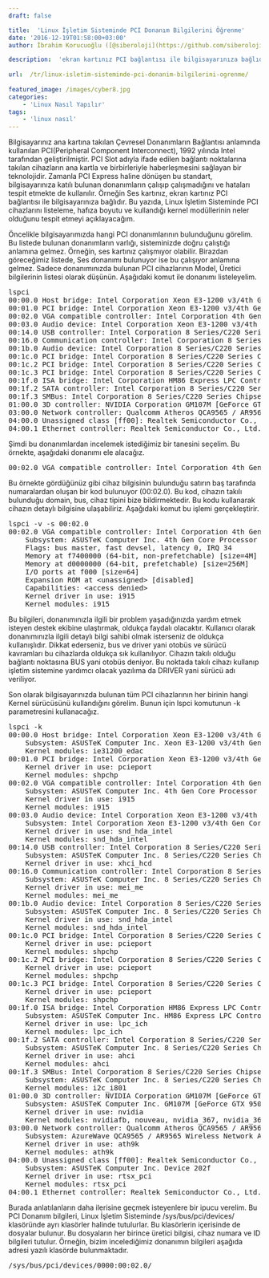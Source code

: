 ```yaml
---
draft: false

title:  'Linux İşletim Sisteminde PCI Donanım Bilgilerini Öğrenme'
date: '2016-12-19T01:58:00+03:00'
author: İbrahim Korucuoğlu ([@siberoloji](https://github.com/siberoloji))

description:  'ekran kartınız PCI bağlantısı ile bilgisayarınıza bağlıdır. Bu yazıda, Linux İşletim Sisteminde PCI cihazlarını listeleme, hafıza boyutu ve kullandığı kernel modüllerinin neler olduğunu tespit etmeyi açıklayacağım.' 
 
url:  /tr/linux-isletim-sisteminde-pci-donanim-bilgilerini-ogrenme/
 
featured_image: /images/cyber8.jpg
categories:
    - 'Linux Nasıl Yapılır'
tags:
    - 'linux nasıl'
---
```



Bilgisayarınız ana kartına takılan Çevresel Donanımların Bağlantısı anlamında kullanılan PCI(Peripheral Component Interconnect), 1992 yılında Intel tarafından geliştirilmiştir. PCI Slot adıyla ifade edilen bağlantı noktalarına takılan cihazların ana kartla ve birbirleriyle haberleşmesini sağlayan bir teknolojidir. Zamanla PCI Express haline dönüşen bu standart, bilgisayarınıza katılı bulunan donanımların çalışıp çalışmadığını ve hataları tespit etmekte de kullanılır. Örneğin Ses kartınız, ekran kartınız PCI bağlantısı ile bilgisayarınıza bağlıdır. Bu yazıda, Linux İşletim Sisteminde PCI cihazlarını listeleme, hafıza boyutu ve kullandığı kernel modüllerinin neler olduğunu tespit etmeyi açıklayacağım.



Öncelikle bilgisayarımızda hangi PCI donanımlarının bulunduğunu görelim. Bu listede bulunan donanımların varlığı, sisteminizde doğru çalıştığı anlamına gelmez. Örneğin, ses kartınız çalışmıyor olabilir. Birazdan göreceğimiz listede, Ses donanımı bulunuyor ise bu çalışıyor anlamına gelmez. Sadece donanımınızda bulunan PCI cihazlarının Model, Üretici bilgilerinin listesi olarak düşünün. Aşağıdaki komut ile donanımı listeleyelim.


<!-- wp:preformatted -->
<pre class="wp-block-preformatted">lspci
00:00.0 Host bridge: Intel Corporation Xeon E3-1200 v3/4th Gen Core Processor DRAM Controller (rev 06)
00:01.0 PCI bridge: Intel Corporation Xeon E3-1200 v3/4th Gen Core Processor PCI Express x16 Controller (rev 06)
00:02.0 VGA compatible controller: Intel Corporation 4th Gen Core Processor Integrated Graphics Controller (rev 06)
00:03.0 Audio device: Intel Corporation Xeon E3-1200 v3/4th Gen Core Processor HD Audio Controller (rev 06)
00:14.0 USB controller: Intel Corporation 8 Series/C220 Series Chipset Family USB xHCI (rev 05)
00:16.0 Communication controller: Intel Corporation 8 Series/C220 Series Chipset Family MEI Controller #1 (rev 04)
00:1b.0 Audio device: Intel Corporation 8 Series/C220 Series Chipset High Definition Audio Controller (rev 05)
00:1c.0 PCI bridge: Intel Corporation 8 Series/C220 Series Chipset Family PCI Express Root Port #1 (rev d5)
00:1c.2 PCI bridge: Intel Corporation 8 Series/C220 Series Chipset Family PCI Express Root Port #3 (rev d5)
00:1c.3 PCI bridge: Intel Corporation 8 Series/C220 Series Chipset Family PCI Express Root Port #4 (rev d5)
00:1f.0 ISA bridge: Intel Corporation HM86 Express LPC Controller (rev 05)
00:1f.2 SATA controller: Intel Corporation 8 Series/C220 Series Chipset Family 6-port SATA Controller 1 [AHCI mode] (rev 05)
00:1f.3 SMBus: Intel Corporation 8 Series/C220 Series Chipset Family SMBus Controller (rev 05)
01:00.0 3D controller: NVIDIA Corporation GM107M [GeForce GTX 950M] (rev a2)
03:00.0 Network controller: Qualcomm Atheros QCA9565 / AR9565 Wireless Network Adapter (rev 01)
04:00.0 Unassigned class [ff00]: Realtek Semiconductor Co., Ltd. Device 5287 (rev 01)
04:00.1 Ethernet controller: Realtek Semiconductor Co., Ltd. RTL8111/8168/8411 PCI Express Gigabit Ethernet Controller (rev 12)</pre>
<!-- /wp:preformatted -->


Şimdi bu donanımlardan incelemek istediğimiz bir tanesini seçelim. Bu örnekte, aşağıdaki donanımı ele alacağız.


<!-- wp:preformatted -->
<pre class="wp-block-preformatted">00:02.0 VGA compatible controller: Intel Corporation 4th Gen Core Processor Integrated Graphics Controller (rev 06)</pre>
<!-- /wp:preformatted -->


Bu örnekte gördüğünüz gibi cihaz bilgisinin bulunduğu satırın baş tarafında numaralardan oluşan bir kod bulunuyor (00:02.0). Bu kod, cihazın takılı bulunduğu domain, bus, cihaz tipini bize bildirmektedir. Bu kodu kullanarak cihazın detaylı bilgisine ulaşabiliriz. Aşağıdaki komut bu işlemi gerçekleştirir.


<!-- wp:preformatted -->
<pre class="wp-block-preformatted">lspci -v -s 00:02.0
00:02.0 VGA compatible controller: Intel Corporation 4th Gen Core Processor Integrated Graphics Controller (rev 06) (prog-if 00 [VGA controller])
	Subsystem: ASUSTeK Computer Inc. 4th Gen Core Processor Integrated Graphics Controller
	Flags: bus master, fast devsel, latency 0, IRQ 34
	Memory at f7400000 (64-bit, non-prefetchable) [size=4M]
	Memory at d0000000 (64-bit, prefetchable) [size=256M]
	I/O ports at f000 [size=64]
	Expansion ROM at &lt;unassigned&gt; [disabled]
	Capabilities: &lt;access denied&gt;
	Kernel driver in use: i915
	Kernel modules: i915</pre>
<!-- /wp:preformatted -->


Bu bilgileri, donanımınızla ilgili bir problem yaşadığınızda yardım etmek isteyen destek ekibine ulaştırmak, oldukça faydalı olacaktır. Kullanıcı olarak donanımınızla ilgili detaylı bilgi sahibi olmak isterseniz de oldukça kullanışlıdır. Dikkat ederseniz, bus ve driver yani otobüs ve sürücü kavramları bu cihazlarda oldukça sık kullanılıyor. Cihazın takılı olduğu bağlantı noktasına BUS yani otobüs deniyor. Bu noktada takılı cihazı kullanıp işletim sistemine yardımcı olacak yazılıma da DRIVER yani sürücü adı veriliyor.



Son olarak bilgisayarınızda bulunan tüm PCI cihazlarının her birinin hangi Kernel sürücüsünü kullandığını görelim. Bunun için lspci komutunun -k parametresini kullanacağız.


<!-- wp:preformatted -->
<pre class="wp-block-preformatted">lspci -k
00:00.0 Host bridge: Intel Corporation Xeon E3-1200 v3/4th Gen Core Processor DRAM Controller (rev 06)
	Subsystem: ASUSTeK Computer Inc. Xeon E3-1200 v3/4th Gen Core Processor DRAM Controller
	Kernel modules: ie31200_edac
00:01.0 PCI bridge: Intel Corporation Xeon E3-1200 v3/4th Gen Core Processor PCI Express x16 Controller (rev 06)
	Kernel driver in use: pcieport
	Kernel modules: shpchp
00:02.0 VGA compatible controller: Intel Corporation 4th Gen Core Processor Integrated Graphics Controller (rev 06)
	Subsystem: ASUSTeK Computer Inc. 4th Gen Core Processor Integrated Graphics Controller
	Kernel driver in use: i915
	Kernel modules: i915
00:03.0 Audio device: Intel Corporation Xeon E3-1200 v3/4th Gen Core Processor HD Audio Controller (rev 06)
	Subsystem: Intel Corporation Xeon E3-1200 v3/4th Gen Core Processor HD Audio Controller
	Kernel driver in use: snd_hda_intel
	Kernel modules: snd_hda_intel
00:14.0 USB controller: Intel Corporation 8 Series/C220 Series Chipset Family USB xHCI (rev 05)
	Subsystem: ASUSTeK Computer Inc. 8 Series/C220 Series Chipset Family USB xHCI
	Kernel driver in use: xhci_hcd
00:16.0 Communication controller: Intel Corporation 8 Series/C220 Series Chipset Family MEI Controller #1 (rev 04)
	Subsystem: ASUSTeK Computer Inc. 8 Series/C220 Series Chipset Family MEI Controller
	Kernel driver in use: mei_me
	Kernel modules: mei_me
00:1b.0 Audio device: Intel Corporation 8 Series/C220 Series Chipset High Definition Audio Controller (rev 05)
	Subsystem: ASUSTeK Computer Inc. 8 Series/C220 Series Chipset High Definition Audio Controller
	Kernel driver in use: snd_hda_intel
	Kernel modules: snd_hda_intel
00:1c.0 PCI bridge: Intel Corporation 8 Series/C220 Series Chipset Family PCI Express Root Port #1 (rev d5)
	Kernel driver in use: pcieport
	Kernel modules: shpchp
00:1c.2 PCI bridge: Intel Corporation 8 Series/C220 Series Chipset Family PCI Express Root Port #3 (rev d5)
	Kernel driver in use: pcieport
	Kernel modules: shpchp
00:1c.3 PCI bridge: Intel Corporation 8 Series/C220 Series Chipset Family PCI Express Root Port #4 (rev d5)
	Kernel driver in use: pcieport
	Kernel modules: shpchp
00:1f.0 ISA bridge: Intel Corporation HM86 Express LPC Controller (rev 05)
	Subsystem: ASUSTeK Computer Inc. HM86 Express LPC Controller
	Kernel driver in use: lpc_ich
	Kernel modules: lpc_ich
00:1f.2 SATA controller: Intel Corporation 8 Series/C220 Series Chipset Family 6-port SATA Controller 1 [AHCI mode] (rev 05)
	Subsystem: ASUSTeK Computer Inc. 8 Series/C220 Series Chipset Family 6-port SATA Controller 1 [AHCI mode]
	Kernel driver in use: ahci
	Kernel modules: ahci
00:1f.3 SMBus: Intel Corporation 8 Series/C220 Series Chipset Family SMBus Controller (rev 05)
	Subsystem: ASUSTeK Computer Inc. 8 Series/C220 Series Chipset Family SMBus Controller
	Kernel modules: i2c_i801
01:00.0 3D controller: NVIDIA Corporation GM107M [GeForce GTX 950M] (rev a2)
	Subsystem: ASUSTeK Computer Inc. GM107M [GeForce GTX 950M]
	Kernel driver in use: nvidia
	Kernel modules: nvidiafb, nouveau, nvidia_367, nvidia_367_drm
03:00.0 Network controller: Qualcomm Atheros QCA9565 / AR9565 Wireless Network Adapter (rev 01)
	Subsystem: AzureWave QCA9565 / AR9565 Wireless Network Adapter
	Kernel driver in use: ath9k
	Kernel modules: ath9k
04:00.0 Unassigned class [ff00]: Realtek Semiconductor Co., Ltd. Device 5287 (rev 01)
	Subsystem: ASUSTeK Computer Inc. Device 202f
	Kernel driver in use: rtsx_pci
	Kernel modules: rtsx_pci
04:00.1 Ethernet controller: Realtek Semiconductor Co., Ltd. RTL8111/8168/8411 PCI Express Gigabit Ethernet Controller (rev 12)</pre>
<!-- /wp:preformatted -->


Burada anlatılanların daha ilerisine geçmek isteyenlere bir ipucu verelim. Bu PCI Donanım bilgileri, Linux İşletim Sisteminde /sys/bus/pci/devices/ klasöründe ayrı klasörler halinde tutulurlar. Bu klasörlerin içerisinde de dosyalar bulunur. Bu dosyaların her birince üretici bilgisi, cihaz numara ve ID bilgileri tutulur. Örneğin, bizim incelediğimiz donanımın bilgileri aşağıda adresi yazılı klasörde bulunmaktadır.


<!-- wp:preformatted -->
<pre class="wp-block-preformatted">/sys/bus/pci/devices/0000:00:02.0/</pre>
<!-- /wp:preformatted -->